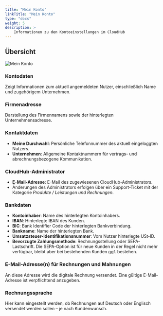 ```yaml
---
title: "Mein Konto"
linkTitle: "Mein Konto"
type: "docs"
weight: 5
description: >
    Informationen zu den Kontoeinstellungen im CloudHub
---
```


## Übersicht

![Mein Konto](../img/my-account/my-account-overview.png)

### Kontodaten

Zeigt Informationen zum aktuell angemeldeten Nutzer, einschließlich Name und zugehörigem Unternehmen.

### Firmenadresse

Darstellung des Firmennamens sowie der hinterlegten Unternehmensadresse.

### Kontaktdaten

- **Meine Durchwahl**: Persönliche Telefonnummer des aktuell eingeloggten Nutzers.
- **Unternehmen**: Allgemeine Kontaktnummern für vertrags- und abrechnungsbezogene Kommunikation.

### CloudHub-Administrator

- **E-Mail-Adresse**: E-Mail des zugewiesenen CloudHub-Administrators.
- Änderungen des Administrators erfolgen über ein Support-Ticket mit der Kategorie *Produkte / Leistungen und Rechnungen*.

### Bankdaten

- **Kontoinhaber**: Name des hinterlegten Kontoinhabers.
- **IBAN**: Hinterlegte IBAN des Kunden.
- **BIC**: Bank Identifier Code der hinterlegten Bankverbindung.
- **Bankname**: Name der hinterlegten Bank.
- **Umsatzsteuer-Identifikationsnummer**: Vom Nutzer hinterlegte USt-ID.
- **Bevorzugte Zahlungsmethode**: Rechnungsstellung oder SEPA-Lastschrift. Die SEPA-Option ist für neue Kunden in der Regel nicht mehr verfügbar, bleibt aber bei bestehenden Kunden ggf. bestehen.

### E-Mail-Adresse(n) für Rechnungen und Mahnungen

An diese Adresse wird die digitale Rechnung versendet. Eine gültige E-Mail-Adresse ist verpflichtend anzugeben.

### Rechnungssprache

Hier kann eingestellt werden, ob Rechnungen auf Deutsch oder Englisch versendet werden sollen – je nach Kundenwunsch.
